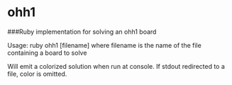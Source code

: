 # ohh1
###Ruby implementation for solving an ohh1 board

Usage: 
  ruby ohh1 [filename]
  where filename is the name of the file containing a board to solve
  
Will emit a colorized solution when run at console. If stdout redirected to a file, color is omitted.

